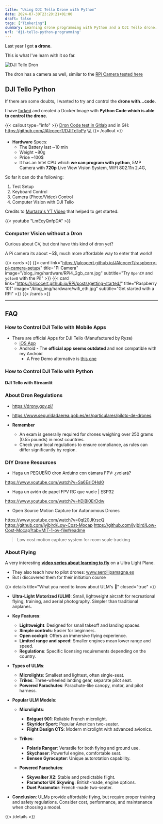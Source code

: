 ```yaml
---
title: "Using DJI Tello Drone with Python"
date: 2024-07-30T23:20:21+01:00
draft: false
tags: ["Tinkering"]
summary: Learning drone programming with Python and a DJI Tello drone.
url: 'dji-tello-python-programming'
---
```


Last year I got **a drone**.

This is what I've learn with it so far.

![DJI Tello Dron](/blog_img/hardware/dji-dron.png)

The dron has a camera as well, similar to the [RPi Camera tested here](https://jalcocert.github.io/JAlcocerT/raspberry-pi-camera-setup/)


## DJI Tello Python

If there are some doubts, I wanted to try and control the **drone with...code**.

I have [forked](https://github.com/damiafuentes/DJITelloPy) and created a Docker Image with **Python Code which is able to control the drone**.

{{< callout type="info" >}}
[Dron Code test in Gitlab](https://gitlab.com/fossengineer1/dron) and in GH: https://github.com/JAlcocerT/DJITelloPy 💻
{{< /callout >}}


* **Hardware** Specs:
    * The Battery last ~10 min
    * Weight ~80g
    * Price ~100$
    * It has an Intel CPU which **we can program with python**, 5MP Camera with **720p** Live View Vision System, WIFI 802.11n 2.4G,

So far it can do the following:

1. Test Setup
2. Keyboard Control
3. Camera (Photo/Video) Control
4. Computer Vision with DJI Tello

Credits to [Murtaza's YT Video](https://www.youtube.com/watch?v=LmEcyQnfpDA&t=1286s) that helped to get started.

<!-- {{< youtube id="v=LmEcyQnfpDA" autoplay="false" >}} -->
{{< youtube "LmEcyQnfpDA" >}}


### Computer Vision without a Dron

Curious about CV, but dont have this kind of dron yet?

A Pi camera its about ~5$, much more affordable way to enter that world!

{{< cards >}}
  {{< card link="https://jalcocert.github.io/JAlcocerT/raspberry-pi-camera-setup/" title="Pi Camera" image="/blog_img/hardware/RPi4_2gb_cam.jpg" subtitle="Try `OpenCV` and `yolov8` with the Pi!" >}}
  {{< card link="https://jalcocert.github.io/RPi/posts/getting-started/" title="Raspberry 101" image="/blog_img/hardware/wifi_eth.jpg" subtitle="Get started with a RPi" >}}
{{< /cards >}}


---

## FAQ

### How to Control DJI Tello with Mobile Apps

* There are official Apps for DJI Tello (Manufactured by Ryze)
    * [iOS App](https://apps.apple.com/us/app/tello/id1330559633)
    * Android - The **official app seems outdated** and non compatible with my Android
      *  A Free Demo alternative is [this one](https://play.google.com/store/apps/details?id=com.volatello.tellofpv.demo)

### How to Control DJI Tello with Python

#### DJI Tello with Streamlit

### About Dron Regulations

* https://drony.gov.pl/
* https://www.seguridadaerea.gob.es/es/particulares/piloto-de-drones

* **Remember** 
    * An exam is generally required for drones weighing over 250 grams (0.55 pounds) in most countries.
    * Check your local regulations to ensure compliance, as rules can differ significantly by region.

### DIY Drone Resources

* Haga un PEQUEÑO dron Arduino con cámara FPV: ¿volará?

https://www.youtube.com/watch?v=Sa6EslOHsI0

* Haga un avión de papel FPV RC que vuele | ESP32


https://www.youtube.com/watch?v=hDjBi0ErDdw

* Open Source Motion Capture for Autonomous Drones

https://www.youtube.com/watch?v=0ql20JKrscQ
https://github.com/jyjblrd/Low-Cost-Mocap
https://github.com/jyjblrd/Low-Cost-Mocap?tab=MIT-1-ov-file#readme

> Low cost motion capture system for room scale tracking


### About Flying

A very interesting [**video series about learning to fly**](https://www.youtube.com/watch?v=rPCMsYS-4oE&list=PLJZONA27OlBqEmWMyuyXD6p1xiFxQXk_K) on a Ultra Light Plane.

* They also teach how to pilot drones: www.aeroilipamagna.es
* But i discovered them for their initiation course

{{< details title="What you need to know about ULM's 📌" closed="true" >}}

- **Ultra-Light Motorized (ULM)**: Small, lightweight aircraft for recreational flying, training, and aerial photography. Simpler than traditional airplanes.

- **Key Features**:
  - **Lightweight**: Designed for small takeoff and landing spaces.
  - **Simple controls**: Easier for beginners.
  - **Open cockpit**: Offers an immersive flying experience.
  - **Limited range and speed**: Smaller engines mean lower range and speed.
  - **Regulations**: Specific licensing requirements depending on the country.

- **Types of ULMs**:
  - **Microlights**: Smallest and lightest, often single-seat.
  - **Trikes**: Three-wheeled landing gear, separate pilot seat.
  - **Powered Parachutes**: Parachute-like canopy, motor, and pilot harness.

- **Popular ULM Models**:

  - **Microlights**:
    - **Bréguet 901**: Reliable French microlight.
    - **Skyrider Sport**: Popular American two-seater.
    - **Flight Design CTS**: Modern microlight with advanced avionics.

  - **Trikes**:
    - **Polaris Ranger**: Versatile for both flying and ground use.
    - **Skychaser**: Powerful engine, comfortable seat.
    - **Bensen Gyrocopter**: Unique autorotation capability.

  - **Powered Parachutes**:
    - **Skywalker X2**: Stable and predictable flight.
    - **Paramotor UK Skywing**: British-made, engine options.
    - **Duet Paramotor**: French-made two-seater.

- **Conclusion**: ULMs provide affordable flying, but require proper training and safety regulations. Consider cost, performance, and maintenance when choosing a model.


{{< /details >}}